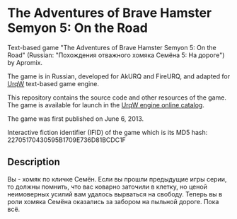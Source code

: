 # The Adventures of Brave Hamster Semyon 5: On the Road

Text-based game "The Adventures of Brave Hamster Semyon 5: On the Road" (Russian: "Похождения отважного хомяка Семёна 5: На дороге") by Apromix.

The game is in Russian, developed for AkURQ and FireURQ, and adapted for [UrqW](https://github.com/urqw/UrqW) text-based game engine.

This repository contains the source code and other resources of the game. The game is available for launch in the [UrqW engine online catalog](https://urqw.github.io/UrqW/#hamster5).

The game was first published on June 6, 2013.

Interactive fiction identifier (IFID) of the game which is its MD5 hash: 22705170430595B1709E736D81BCDC1F

## Description

Вы - хомяк по кличке Семён. Если вы прошли предыдущие игры серии, то должны помнить, что вас коварно заточили в клетку, но ценой неимоверных усилий вам удалось вырваться на свободу. Теперь вы в роли хомяка Семёна оказались за забором на пыльной дороге. Пока всё.
